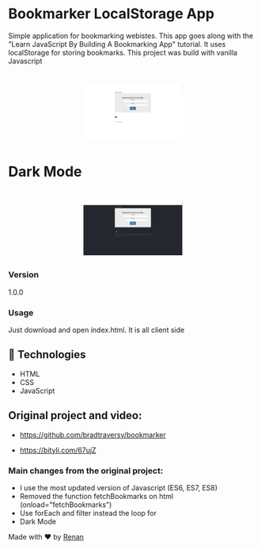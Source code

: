 # Bookmarker LocalStorage App

Simple application for bookmarking webistes. This app goes along with the "Learn JavaScript By Building A Bookmarking App" tutorial. It uses localStorage for storing bookmarks. This project was build with vanilla Javascript



<h1 align="center">
  <img alt="normal" title="bookmarker" src="images/bookmarker.png" width="200px" />
</h1>

<h1>Dark Mode</h1>

<h1 align="center">
  <img alt="dark" title="bookmarker dark" src="images/bookmarkerblack.png" width="200px" />
</h1>


### Version
1.0.0

### Usage

Just download and open index.html. It is all client side

## 🚀 Technologies


- HTML
- CSS
- JavaScript

## Original project and video: 

* https://github.com/bradtraversy/bookmarker

* https://bityli.com/67ujZ



### Main changes from the original project:

- I use the most updated version of Javascript (ES6, ES7, ES8)
- Removed the function fetchBookmarks on html (onload="fetchBookmarks")
- Use forEach and filter instead the loop for
- Dark Mode


Made with ♥ by [Renan](https://github.com/renantb)
